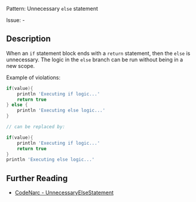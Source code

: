 Pattern: Unnecessary `else` statement

Issue: -

## Description

When an `if` statement block ends with a `return` statement, then the `else` is unnecessary. The logic in the `else` branch can be run without being in a new scope.

Example of violations:

``` groovy
if(value){
    println 'Executing if logic...'
    return true
} else {
    println 'Executing else logic...'
}

// can be replaced by:

if(value){
    println 'Executing if logic...'
    return true
}
println 'Executing else logic...'
```

## Further Reading

* [CodeNarc - UnnecessaryElseStatement](https://codenarc.github.io/CodeNarc/codenarc-rules-unnecessary.html#unnecessaryelsestatement-rule)